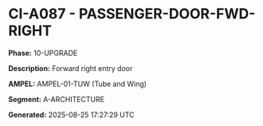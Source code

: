 # CI-A087 - PASSENGER-DOOR-FWD-RIGHT

**Phase:** 10-UPGRADE

**Description:** Forward right entry door

**AMPEL:** AMPEL-01-TUW (Tube and Wing)

**Segment:** A-ARCHITECTURE

**Generated:** 2025-08-25 17:27:29 UTC
